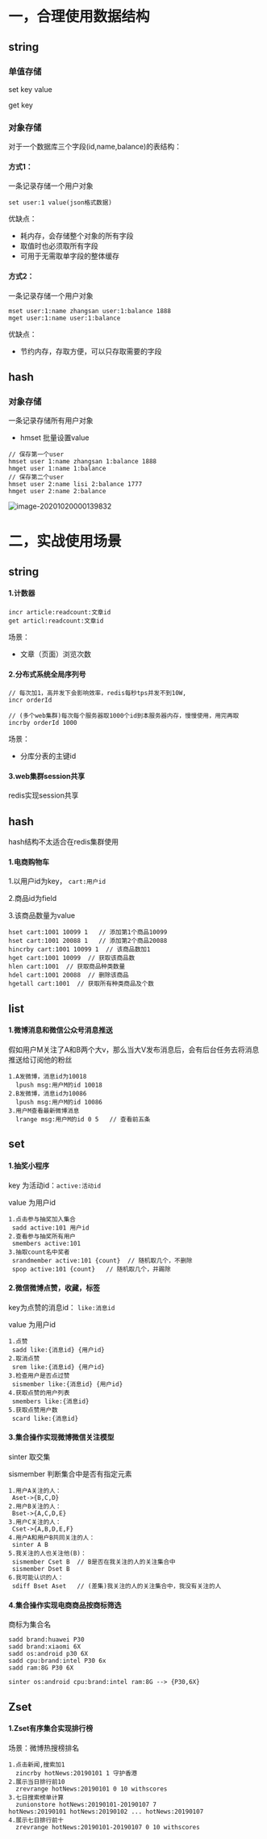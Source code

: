 

# 一，合理使用数据结构

## string

### 单值存储

set key value

get key

### 对象存储

对于一个数据库三个字段(id,name,balance)的表结构：

#### 方式1：

一条记录存储一个用户对象

```
set user:1 value(json格式数据)
```

优缺点：

- 耗内存，会存储整个对象的所有字段
- 取值时也必须取所有字段
- 可用于无需取单字段的整体缓存

#### 方式2：

一条记录存储一个用户对象

```
mset user:1:name zhangsan user:1:balance 1888
mget user:1:name user:1:balance
```

优缺点：

- 节约内存，存取方便，可以只存取需要的字段



## hash

### 对象存储

一条记录存储所有用户对象

- hmset  批量设置value

```
// 保存第一个user
hmset user 1:name zhangsan 1:balance 1888
hmget user 1:name 1:balance
// 保存第二个user
hmset user 2:name lisi 2:balance 1777
hmget user 2:name 2:balance
```

![image-20201020000139832](C:\Users\12395\AppData\Roaming\Typora\typora-user-images\image-20201020000139832.png)





# 二，实战使用场景

## string

#### 1.计数器

```
incr article:readcount:文章id
get articl:readcount:文章id
```

场景：

- 文章（页面）浏览次数

#### 2.分布式系统全局序列号

```
// 每次加1，高并发下会影响效率，redis每秒tps并发不到10W,
incr orderId  

// (多个web集群)每次每个服务器取1000个id到本服务器内存，慢慢使用，用完再取
incrby orderId 1000   
```

场景：

- 分库分表的主键id

#### 3.web集群session共享

redis实现session共享



## hash

hash结构不太适合在redis集群使用

#### 1.电商购物车

1.以用户id为key，  `cart:用户id`

2.商品id为field

3.该商品数量为value

```
hset cart:1001 10099 1   // 添加第1个商品10099
hset cart:1001 20088 1   // 添加第2个商品20088
hincrby cart:1001 10099 1  // 该商品数加1
hget cart:1001 10099  // 获取该商品数
hlen cart:1001  // 获取商品种类数量
hdel cart:1001 20088  // 删除该商品
hgetall cart:1001  // 获取所有种类商品及个数
```



## list

#### 1.微博消息和微信公众号消息推送

假如用户M关注了A和B两个大v，那么当大V发布消息后，会有后台任务去将消息推送给订阅他的粉丝

```
1.A发微博，消息id为10018
  lpush msg:用户M的id 10018
2.B发微博，消息id为10086
  lpush msg:用户M的id 10086
3.用户M查看最新微博消息
  lrange msg:用户M的id 0 5   // 查看前五条
```



## set

#### 1.抽奖小程序

key 为活动id：`active:活动id`

value 为用户id

```
1.点击参与抽奖加入集合
 sadd active:101 用户id
2.查看参与抽奖所有用户
 smembers active:101
3.抽取count名中奖者
 srandmember active:101 {count}  // 随机取几个，不删除
 spop active:101 {count}   // 随机取几个，并踢除
```

#### 2.微信微博点赞，收藏，标签

key为点赞的消息id： `like:消息id`

value 为用户id

```
1.点赞
 sadd like:{消息id} {用户id}
2.取消点赞
 srem like:{消息id} {用户id}
3.检查用户是否点过赞
 sismember like:{消息id} {用户id}
4.获取点赞的用户列表
 smembers like:{消息id}
5.获取点赞用户数
 scard like:{消息id}
```

#### 3.集合操作实现微博微信关注模型

sinter  取交集

sismember  判断集合中是否有指定元素

```
1.用户A关注的人：
 Aset->{B,C,D}
2.用户B关注的人：
 Bset->{A,C,D,E}
3.用户C关注的人：
 Cset->{A,B,D,E,F}
4.用户A和用户B共同关注的人：
 sinter A B
5.我关注的人也关注他(B)：
 sismember Cset B  // B是否在我关注的人的关注集合中
 sismember Dset B
6.我可能认识的人：
 sdiff Bset Aset   // (差集)我关注的人的关注集合中，我没有关注的人

```

#### 4.集合操作实现电商商品按商标筛选

商标为集合名

```
sadd brand:huawei P30
sadd brand:xiaomi 6X
sadd os:android p30 6X
sadd cpu:brand:intel P30 6x
sadd ram:8G P30 6X

sinter os:android cpu:brand:intel ram:8G --> {P30,6X}
```



## Zset

#### 1.Zset有序集合实现排行榜

场景：微博热搜榜排名

```
1.点击新闻,搜索加1
  zincrby hotNews:20190101 1 守护香港
2.展示当日排行前10
  zrevrange hotNews:20190101 0 10 withscores
3.七日搜索榜单计算
  zunionstore hotNews:20190101-20190107 7 
hotNews:20190101 hotNews:20190102 ... hotNews:20190107
4.展示七日排行前十
  zrevrange hotNews:20190101-20190107 0 10 withscores
```



